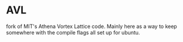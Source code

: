 # AVL
fork of MIT's Athena Vortex Lattice code. Mainly here as a way to keep somewhere with the compile flags all set up for ubuntu. 
